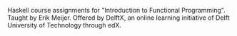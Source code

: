 Haskell course assignments for "Introduction to Functional Programming".  Taught by Erik Meijer.  Offered by DelftX, an online learning initiative of Delft University of Technology through edX.

